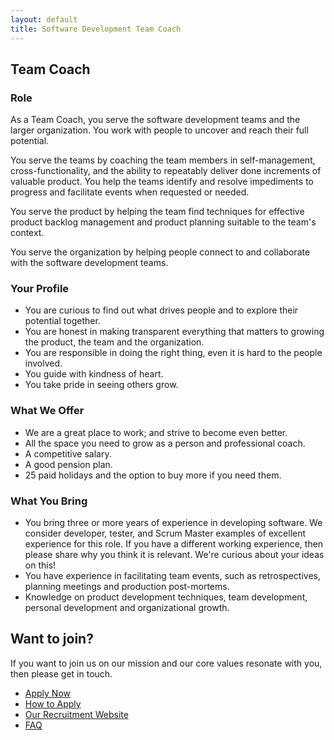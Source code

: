 ```yaml
---
layout: default
title: Software Development Team Coach
---
```


## Team Coach

<!-- Add Logiqs introduction -->

### Role

As a Team Coach, you serve the software development teams and the larger organization. 
You work with people to uncover and reach their full potential.

You serve the teams by coaching the team members 
in self-management, cross-functionality,
and the ability to repeatably deliver done increments of valuable product.
You help the teams identify and resolve impediments to progress 
and facilitate events when requested or needed.

You serve the product by helping the team find techniques for 
effective product backlog management
and product planning suitable to the team's context.

You serve the organization by helping people
connect to and collaborate with the software development teams.
 
### Your Profile

 * You are curious to find out what drives people and to explore their potential together.
 * You are honest in making transparent everything that matters 
   to growing the product, the team and the organization.
 * You are responsible in doing the right thing, even it is hard to the people involved.
 * You guide with kindness of heart.
 * You take pride in seeing others grow.

### What We Offer

 * We are a great place to work; and strive to become even better.
 * All the space you need to grow as a person and professional coach.
 * A competitive salary.
 * A good pension plan.
 * 25 paid holidays and the option to buy more if you need them.

### What You Bring

 * You bring three or more years of experience in developing software.
   We consider developer, tester, and Scrum Master examples of excellent experience for this role.
   If you have a different working experience, then please share why you think it is relevant.
   We're curious about your ideas on this!
 * You have experience in facilitating team events,
   such as retrospectives, planning meetings and production post-mortems.
 * Knowledge on product development techniques, team development, 
   personal development and organizational growth.

## Want to join?

If you want to join us on our mission and our core values resonate with you, then please get in touch. 

 * [Apply Now](https://recruitment.logiqs.nl/open-application/)
 * [How to Apply](../apply.md)
 * [Our Recruitment Website](https://recruitment.logiqs.nl/)
 * [FAQ](../faq.md)

